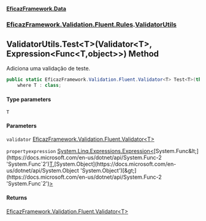 #### [EficazFramework.Data](EficazFrameworkData.md 'EficazFramework Data')
### [EficazFramework.Validation.Fluent.Rules](EficazFrameworkData.md#EficazFramework_Validation_Fluent_Rules 'EficazFramework.Validation.Fluent.Rules').[ValidatorUtils](ValidatorUtils.md 'EficazFramework.Validation.Fluent.Rules.ValidatorUtils')
## ValidatorUtils.Test&lt;T&gt;(Validator&lt;T&gt;, Expression&lt;Func&lt;T,object&gt;&gt;) Method
Adiciona uma validação de teste.  
```csharp
public static EficazFramework.Validation.Fluent.Validator<T> Test<T>(this EficazFramework.Validation.Fluent.Validator<T> validator, System.Linq.Expressions.Expression<System.Func<T,object>> propertyexpression)
    where T : class;
```
#### Type parameters
<a name='EficazFramework_Validation_Fluent_Rules_ValidatorUtils_Test_T_(EficazFramework_Validation_Fluent_Validator_T__System_Linq_Expressions_Expression_System_Func_T_object__)_T'></a>
`T`  
  
#### Parameters
<a name='EficazFramework_Validation_Fluent_Rules_ValidatorUtils_Test_T_(EficazFramework_Validation_Fluent_Validator_T__System_Linq_Expressions_Expression_System_Func_T_object__)_validator'></a>
`validator` [EficazFramework.Validation.Fluent.Validator&lt;](Validator_T_.md 'EficazFramework.Validation.Fluent.Validator&lt;T&gt;')[T](ValidatorUtils_Test_T_(Validator_T__Expression_Func_T_object__).md#EficazFramework_Validation_Fluent_Rules_ValidatorUtils_Test_T_(EficazFramework_Validation_Fluent_Validator_T__System_Linq_Expressions_Expression_System_Func_T_object__)_T 'EficazFramework.Validation.Fluent.Rules.ValidatorUtils.Test&lt;T&gt;(EficazFramework.Validation.Fluent.Validator&lt;T&gt;, System.Linq.Expressions.Expression&lt;System.Func&lt;T,object&gt;&gt;).T')[&gt;](Validator_T_.md 'EficazFramework.Validation.Fluent.Validator&lt;T&gt;')  
  
<a name='EficazFramework_Validation_Fluent_Rules_ValidatorUtils_Test_T_(EficazFramework_Validation_Fluent_Validator_T__System_Linq_Expressions_Expression_System_Func_T_object__)_propertyexpression'></a>
`propertyexpression` [System.Linq.Expressions.Expression&lt;](https://docs.microsoft.com/en-us/dotnet/api/System.Linq.Expressions.Expression-1 'System.Linq.Expressions.Expression`1')[System.Func&lt;](https://docs.microsoft.com/en-us/dotnet/api/System.Func-2 'System.Func`2')[T](ValidatorUtils_Test_T_(Validator_T__Expression_Func_T_object__).md#EficazFramework_Validation_Fluent_Rules_ValidatorUtils_Test_T_(EficazFramework_Validation_Fluent_Validator_T__System_Linq_Expressions_Expression_System_Func_T_object__)_T 'EficazFramework.Validation.Fluent.Rules.ValidatorUtils.Test&lt;T&gt;(EficazFramework.Validation.Fluent.Validator&lt;T&gt;, System.Linq.Expressions.Expression&lt;System.Func&lt;T,object&gt;&gt;).T')[,](https://docs.microsoft.com/en-us/dotnet/api/System.Func-2 'System.Func`2')[System.Object](https://docs.microsoft.com/en-us/dotnet/api/System.Object 'System.Object')[&gt;](https://docs.microsoft.com/en-us/dotnet/api/System.Func-2 'System.Func`2')[&gt;](https://docs.microsoft.com/en-us/dotnet/api/System.Linq.Expressions.Expression-1 'System.Linq.Expressions.Expression`1')  
  
#### Returns
[EficazFramework.Validation.Fluent.Validator&lt;](Validator_T_.md 'EficazFramework.Validation.Fluent.Validator&lt;T&gt;')[T](ValidatorUtils_Test_T_(Validator_T__Expression_Func_T_object__).md#EficazFramework_Validation_Fluent_Rules_ValidatorUtils_Test_T_(EficazFramework_Validation_Fluent_Validator_T__System_Linq_Expressions_Expression_System_Func_T_object__)_T 'EficazFramework.Validation.Fluent.Rules.ValidatorUtils.Test&lt;T&gt;(EficazFramework.Validation.Fluent.Validator&lt;T&gt;, System.Linq.Expressions.Expression&lt;System.Func&lt;T,object&gt;&gt;).T')[&gt;](Validator_T_.md 'EficazFramework.Validation.Fluent.Validator&lt;T&gt;')  
